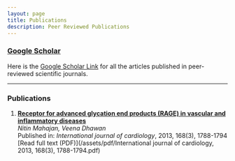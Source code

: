 ```yaml
---
layout: page
title: Publications
description: Peer Reviewed Publications
---
```


### [Google Scholar](https://scholar.google.com/citations?user=14IH5HsAAAAJ&hl=en)

Here is the [Google Scholar Link](https://scholar.google.com/citations?user=14IH5HsAAAAJ&hl=en) for all the articles published in peer-reviewed scientific journals.

---

### Publications

1. **[Receptor for advanced glycation end products (RAGE) in vascular and inflammatory diseases](https://www.sciencedirect.com/science/article/abs/pii/S0167527313009224)**  
   _Nitin Mahajan, Veena Dhawan_  
   Published in: _International journal of cardiology_, 2013, 168(3), 1788-1794  
   [Read full text (PDF)](/assets/pdf/International journal of cardiology, 2013, 168(3), 1788-1794.pdf)
  
